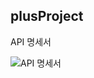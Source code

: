 plusProject
--------------------
API 명세서

![API 명세서](https://github.com/parkjihwanKr/plusProject/assets/147155601/de97a9d0-b04c-4180-af67-3529367ccf9e)
